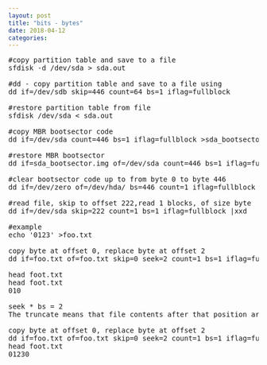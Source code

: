 ```yaml
---
layout: post
title: "bits - bytes"
date: 2018-04-12
categories:
---
```


<pre>
#copy partition table and save to a file
sfdisk -d /dev/sda > sda.out

#dd - copy partition table and save to a file using
dd if=/dev/sdb skip=446 count=64 bs=1 iflag=fullblock

#restore partition table from file
sfdisk /dev/sda < sda.out

#copy MBR bootsector code
dd if=/dev/sda count=446 bs=1 iflag=fullblock >sda_bootsector.img

#restore MBR bootsector
dd if=sda_bootsector.img of=/dev/sda count=446 bs=1 iflag=fullblock < sda_bootsector.img

#clear bootsector code up to from byte 0 to byte 446
dd if=/dev/zero of=/dev/hda/ bs=446 count=1 iflag=fullblock

#read file, skip to offset 222,read 1 blocks, of size byte
dd if=/dev/sda skip=222 count=1 bs=1 iflag=fullblock |xxd

#example
echo '0123' >foo.txt

copy byte at offset 0, replace byte at offset 2
dd if=foo.txt of=foo.txt skip=0 seek=2 count=1 bs=1 iflag=fullblock

head foot.txt
head foot.txt
010

seek * bs = 2
The truncate means that file contents after that position are lost. (Add conv=notrunc to avoid this step).

copy byte at offset 0, replace byte at offset 2 
dd if=foo.txt of=foo.txt skip=0 seek=2 count=1 bs=1 iflag=fullblock conv=notrunc
head foot.txt
01230
</pre>

